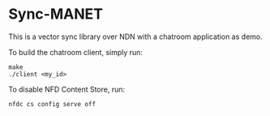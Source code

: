 # Sync-MANET
This is a vector sync library over NDN with a chatroom application as demo.

To build the chatroom client, simply run:
```
make
./client <my_id>
```

To disable NFD Content Store, run:
```
nfdc cs config serve off
```